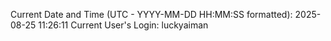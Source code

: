 Current Date and Time (UTC - YYYY-MM-DD HH:MM:SS formatted): 2025-08-25 11:26:11
Current User's Login: luckyaiman
